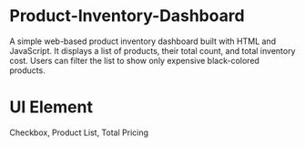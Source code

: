 # Product-Inventory-Dashboard
A simple web-based product inventory dashboard built with HTML and JavaScript. It displays a list of products, their total count, and total inventory cost. Users can filter the list to show only expensive black-colored products.

# UI Element

Checkbox, Product List, Total Pricing